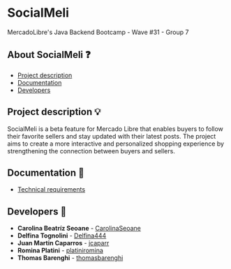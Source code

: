 # SocialMeli
MercadoLibre's Java Backend Bootcamp - Wave #31 - Group 7

## About SocialMeli :question:
- [Project description](#project-description-bulb)
- [Documentation](#documentation-open_book)
- [Developers](#developers-bust_in_silhouette)

## Project description :bulb:
SocialMeli is a beta feature for Mercado Libre that enables buyers to follow their favorite sellers and stay updated with their latest posts. The project aims to create a more interactive and personalized shopping experience by strengthening the connection between buyers and sellers.

## Documentation :open_book:
* [Technical requirements](https://docs.google.com/document/d/1OhqUYn3Jrxv90CbTLpyjj91pOl5odvaR/edit?usp=sharing&ouid=103111917721801765291&rtpof=true&sd=true)

## Developers :bust_in_silhouette:
* **Carolina Beatríz Seoane** - [CarolinaSeoane](https://github.com/CarolinaSeoane)
* **Delfina Tognolini** - [Delfina444](https://github.com/Delfina444)
* **Juan Martin Caparros** - [jcaparr](http://github.com/jcaparr)
* **Romina Platini** - [platiniromina](https://github.com/platiniromina)
* **Thomas Barenghi** - [thomasbarenghi](https://github.com/thomasbarenghi)
